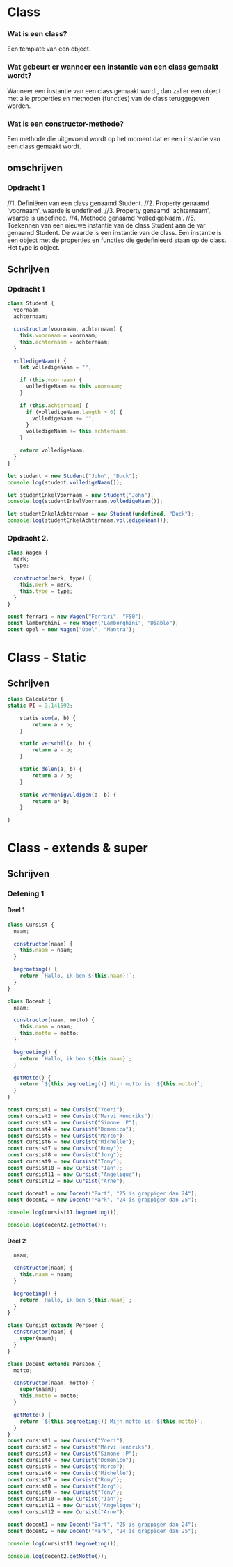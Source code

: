 # Class

### Wat is een class?

Een template van een object.

### Wat gebeurt er wanneer een instantie van een class gemaakt wordt?

Wanneer een instantie van een class gemaakt wordt, dan zal er een object met alle properties en methoden (functies) van de class teruggegeven worden.

### Wat is een constructor-methode?

Een methode die uitgevoerd wordt op het moment dat er een instantie van een class gemaakt wordt.

## omschrijven

### Opdracht 1

//1. Definiëren van een class genaamd Student.
//2. Property genaamd 'voornaam', waarde is undefined.
//3. Property genaamd 'achternaam', waarde is undefined.
//4. Methode genaamd 'volledigeNaam'.
//5. Toekennen van een nieuwe instantie van de class Student aan de var genaamd Student.
De waarde is een instantie van de class. Een instantie is een object met de properties en functies die gedefinieerd staan op de class.
Het type is object.

## Schrijven

### Opdracht 1

```js
class Student {
  voornaam;
  achternaam;

  constructor(voornaam, achternaam) {
    this.voornaam = voornaam;
    this.achternaam = achternaam;
  }

  volledigeNaam() {
    let volledigeNaam = "";

    if (this.voornaam) {
      volledigeNaam += this.voornaam;
    }

    if (this.achternaam) {
      if (volledigeNaam.length > 0) {
        volledigeNaam += "";
      }
      volledigeNaam += this.achternaam;
    }

    return volledigeNaam;
  }
}

let student = new Student("John", "Duck");
console.log(student.volledigeNaam());

let studentEnkelVoornaam = new Student("John");
console.log(studentEnkelVoornaam.volledigeNaam());

let studentEnkelAchternaam = new Student(undefined, "Duck");
console.log(studentEnkelAchternaam.volledigeNaam());
```

### Opdracht 2.

```js
class Wagen {
  merk;
  type;

  constructor(merk, type) {
    this.merk = merk;
    this.type = type;
  }
}

const ferrari = new Wagen("Ferrari", "F50");
const lamborghini = new Wagen("Lamborghini", "Diablo");
const opel = new Wagen("Opel", "Mantra");
```

# Class - Static

## Schrijven

```js
class Calculator {
static PI = 3.141592;

    statis som(a, b) {
        return a + b;
    }

    static verschil(a, b) {
        return a - b;
    }

    static delen(a, b) {
        return a / b;
    }

    static vermenigvuldigen(a, b) {
        return a* b;
    }

}
```

# Class - extends & super

## Schrijven

### Oefening 1

#### Deel 1

```js
class Cursist {
  naam;

  constructor(naam) {
    this.naam = naam;
  }

  begroeting() {
    return `Hallo, ik ben ${this.naam}!`;
  }
}

class Docent {
  naam;

  constructor(naam, motto) {
    this.naam = naam;
    this.motto = motto;
  }

  begroeting() {
    return `Hallo, ik ben ${this.naam}`;
  }

  getMotto() {
    return `${this.begroeting()} Mijn motto is: ${this.motto}`;
  }
}

const cursist1 = new Cursist("Yoeri");
const cursist2 = new Cursist("Marvi Hendriks");
const cursist3 = new Cursist("Simone :P");
const cursist4 = new Cursist("Domenico");
const cursist5 = new Cursist("Marco");
const cursist6 = new Cursist("Michelle");
const cursist7 = new Cursist("Romy");
const cursist8 = new Cursist("Jorg");
const cursist9 = new Cursist("Tony");
const cursist10 = new Cursist("Ian");
const cursist11 = new Cursist("Angelique");
const cursist12 = new Cursist("Arne");

const docent1 = new Docent("Bart", "25 is grappiger dan 24");
const docent2 = new Docent("Mark", "24 is grappiger dan 25");

console.log(cursist11.begroeting());

console.log(docent2.getMotto());
```

#### Deel 2

```js class Persoon {
  naam;

  constructor(naam) {
    this.naam = naam;
  }

  begroeting() {
    return `Hallo, ik ben ${this.naam}`;
  }
}

class Cursist extends Persoon {
  constructor(naam) {
    super(naam);
  }
}

class Docent extends Persoon {
  motto;

  constructor(naam, motto) {
    super(naam);
    this.motto = motto;
  }

  getMotto() {
    return `${this.begroeting()} Mijn motto is: ${this.motto}`;
  }
}
const cursist1 = new Cursist("Yoeri");
const cursist2 = new Cursist("Marvi Hendriks");
const cursist3 = new Cursist("Simone :P");
const cursist4 = new Cursist("Domenico");
const cursist5 = new Cursist("Marco");
const cursist6 = new Cursist("Michelle");
const cursist7 = new Cursist("Romy");
const cursist8 = new Cursist("Jorg");
const cursist9 = new Cursist("Tony");
const cursist10 = new Cursist("Ian");
const cursist11 = new Cursist("Angelique");
const cursist12 = new Cursist("Arne");

const docent1 = new Docent("Bart", "25 is grappiger dan 24");
const docent2 = new Docent("Mark", "24 is grappiger dan 25");

console.log(cursist11.begroeting());

console.log(docent2.getMotto());
```
